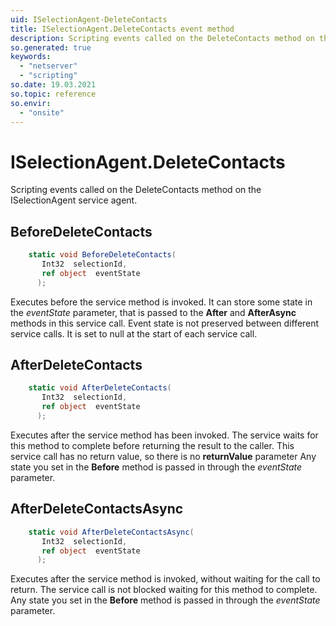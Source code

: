 ```yaml
---
uid: ISelectionAgent-DeleteContacts
title: ISelectionAgent.DeleteContacts event method
description: Scripting events called on the DeleteContacts method on the ISelectionAgent service agent.
so.generated: true
keywords:
  - "netserver"
  - "scripting"
so.date: 19.03.2021
so.topic: reference
so.envir:
  - "onsite"
---
```

# ISelectionAgent.DeleteContacts

Scripting events called on the <see cref='M:SuperOffice.CRM.Services.ISelectionAgent.DeleteContacts'>DeleteContacts</see> method on the <see cref='ISelectionAgent'>ISelectionAgent</see>  service agent.

## BeforeDeleteContacts
```cs
    static void BeforeDeleteContacts(
       Int32  selectionId,
       ref object  eventState
      );
```
Executes before the service method is invoked.
It can store some state in the *eventState* parameter, that is passed to the **After** and **AfterAsync** methods in this service call.
Event state is not preserved between different service calls. It is set to null at the start of each service call.
## AfterDeleteContacts
```cs
    static void AfterDeleteContacts(
       Int32  selectionId,
       ref object  eventState
      );
```
Executes after the service method has been invoked. The service waits for this method to complete before returning the result to the caller.
This service call has no return value, so there is no **returnValue** parameter
Any state you set in the **Before** method is passed in through the *eventState* parameter.
## AfterDeleteContactsAsync
```cs
    static void AfterDeleteContactsAsync(
       Int32  selectionId,
       ref object  eventState
      );
```
Executes after the service method is invoked, without waiting for the call to return.
The service call is not blocked waiting for this method to complete.
Any state you set in the **Before** method is passed in through the *eventState* parameter.

